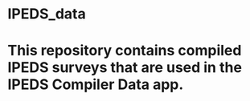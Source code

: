 # IPEDS_data
# This repository contains compiled IPEDS surveys that are used in the IPEDS Compiler Data app.